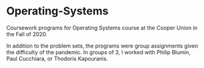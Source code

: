 # Operating-Systems
Coursework programs for Operating Systems course at the Cooper Union in the Fall of 2020. 

In addition to the problem sets, the programs were group assignments given the difficulty of the pandemic. In groups of 3, I worked with Philip Blumin, Paul Cucchiara, or Thodoris Kapouranis.

